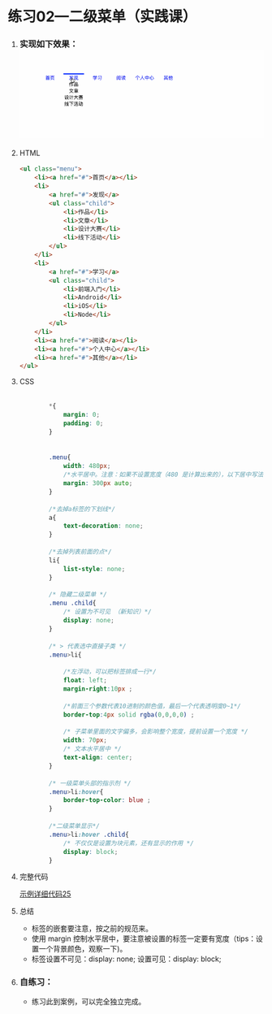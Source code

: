 # 练习02—二级菜单（实践课）

1. ### 实现如下效果：![](代码相关/imgs/ecd.gif)
  1. HTML

     ```html
     <ul class="menu">
         <li><a href="#">首页</a></li>
         <li>
             <a href="#">发现</a>
             <ul class="child">
                 <li>作品</li>
                 <li>文章</li>
                 <li>设计大赛</li>
                 <li>线下活动</li>
             </ul>
         </li>
         <li>
             <a href="#">学习</a>
             <ul class="child">
                 <li>前端入门</li>
                 <li>Android</li>
                 <li>iOS</li>
                 <li>Node</li>
             </ul>
         </li>
         <li><a href="#">阅读</a></li>
         <li><a href="#">个人中心</a></li>
         <li><a href="#">其他</a></li>
     </ul>
     ```

  2. CSS

     ```css
     
             *{
                 margin: 0;
                 padding: 0;
             }
     
     
             .menu{
                 width: 480px;
                 /*水平居中。注意：如果不设置宽度（480 是计算出来的），以下居中写法没有效果。*/
                 margin: 300px auto;
             }
     
             /*去掉a标签的下划线*/
             a{
                 text-decoration: none;
             }
     
             /*去掉列表前面的点*/
             li{
                 list-style: none;
             }
     
             /* 隐藏二级菜单 */
             .menu .child{
                 /* 设置为不可见 （新知识）*/
                 display: none;
             }
     
             /* > 代表选中直接子类 */
             .menu>li{
     
                 /*左浮动，可以把标签排成一行*/
                 float: left;
                 margin-right:10px ;
     
                 /*前面三个参数代表10进制的颜色值，最后一个代表透明度0~1*/
                 border-top:4px solid rgba(0,0,0,0) ;
     
                 /* 子菜单里面的文字偏多，会影响整个宽度，提前设置一个宽度 */
                 width: 70px;
                 /* 文本水平居中 */
                 text-align: center;
             }
     
             /* 一级菜单头部的指示剂 */
             .menu>li:hover{
                 border-top-color: blue ;
             }
     
             /*二级菜单显示*/
             .menu>li:hover .child{
                 /* 不仅仅是设置为块元素，还有显示的作用 */
                 display: block;
             }
     
     ```

     

  3. 完整代码

     [示例详细代码25](代码相关/demo25-multi-menu.html)

  4. 总结

     - 标签的嵌套要注意，按之前的规范来。
     - 使用 margin 控制水平居中，要注意被设置的标签一定要有宽度（tips：设置一个背景颜色，观察一下)。
     - 标签设置不可见：display: none; 设置可见：display: block;

2. ### 自练习：

   - 练习此到案例，可以完全独立完成。